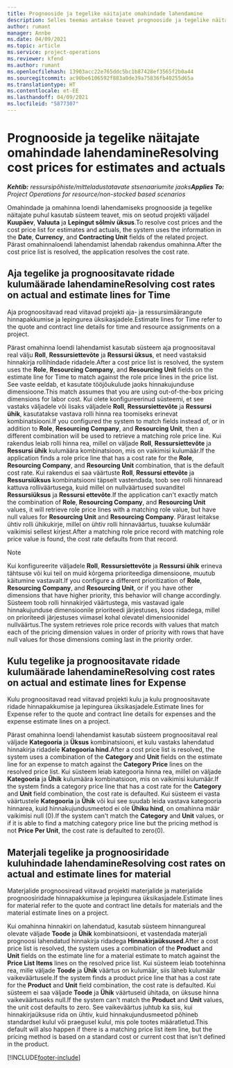 ```yaml
---
title: Prognooside ja tegelike näitajate omahindade lahendamine
description: Selles teemas antakse teavet prognooside ja tegelike näitajate lahendamise kohta.
author: rumant
manager: Annbe
ms.date: 04/09/2021
ms.topic: article
ms.service: project-operations
ms.reviewer: kfend
ms.author: rumant
ms.openlocfilehash: 13903acc22e765ddc5bc1b87428ef3565f2b0a44
ms.sourcegitcommit: ac90be6106592f883a0de39a75836fb40255d65a
ms.translationtype: HT
ms.contentlocale: et-EE
ms.lasthandoff: 04/09/2021
ms.locfileid: "5877307"
---
```

# <a name="resolving-cost-prices-for-estimates-and-actuals"></a><span data-ttu-id="c0497-103">Prognooside ja tegelike näitajate omahindade lahendamine</span><span class="sxs-lookup"><span data-stu-id="c0497-103">Resolving cost prices for estimates and actuals</span></span>

<span data-ttu-id="c0497-104">_**Kehtib:** ressursipõhiste/mitteladustatavate stsenaariumite jaoks_</span><span class="sxs-lookup"><span data-stu-id="c0497-104">_**Applies To:** Project Operations for resource/non-stocked based scenarios_</span></span>

<span data-ttu-id="c0497-105">Omahindade ja omahinna loendi lahendamiseks prognooside ja tegelike näitajate puhul kasutab süsteem teavet, mis on seotud projekti väljadel **Kuupäev**, **Valuuta** ja **Lepingut sõlmiv üksus**.</span><span class="sxs-lookup"><span data-stu-id="c0497-105">To resolve cost prices and the cost price list for estimates and actuals, the system uses the information in the **Date**, **Currency**, and **Contracting Unit** fields of the related project.</span></span> <span data-ttu-id="c0497-106">Pärast omahinnaloendi lahendamist lahendab rakendus omahinna.</span><span class="sxs-lookup"><span data-stu-id="c0497-106">After the cost price list is resolved, the application resolves the cost rate.</span></span>

## <a name="resolving-cost-rates-on-actual-and-estimate-lines-for-time"></a><span data-ttu-id="c0497-107">Aja tegelike ja prognoositavate ridade kulumäärade lahendamine</span><span class="sxs-lookup"><span data-stu-id="c0497-107">Resolving cost rates on actual and estimate lines for Time</span></span>

<span data-ttu-id="c0497-108">Aja prognoositavad read viitavad projekti aja- ja ressursimäärangute hinnapakkumise ja lepingurea üksikasjadele.</span><span class="sxs-lookup"><span data-stu-id="c0497-108">Estimate lines for Time refer to the quote and contract line details for time and resource assignments on a project.</span></span>

<span data-ttu-id="c0497-109">Pärast omahinna loendi lahendamist kasutab süsteem aja prognoositaval real välju **Roll**,  **Ressursiettevõte** ja **Ressursi üksus**, et need vastaksid hinnakirja rollihindade ridadele.</span><span class="sxs-lookup"><span data-stu-id="c0497-109">After a cost price list is resolved, the system uses the **Role**, **Resourcing Company**, and **Resourcing Unit** fields on the estimate line for Time to match against the role price lines in the price list.</span></span> <span data-ttu-id="c0497-110">See vaste eeldab, et kasutate tööjõukulude jaoks hinnakujunduse dimensioone.</span><span class="sxs-lookup"><span data-stu-id="c0497-110">This match assumes that you are using out-of-the-box pricing dimensions for labor cost.</span></span> <span data-ttu-id="c0497-111">Kui olete konfigureerinud süsteemi, et see vastaks väljadele või lisaks väljadele **Roll**, **Ressursiettevõte** ja **Ressursi ühik**, kasutatakse vastava rolli hinna rea toomiseks erinevat kombinatsiooni.</span><span class="sxs-lookup"><span data-stu-id="c0497-111">If you configured the system to match fields instead of, or in addition to **Role**, **Resourcing Company**, and **Resourcing Unit**, then a different combination will be used to retrieve a matching role price line.</span></span> <span data-ttu-id="c0497-112">Kui rakendus leiab rolli hinna rea, millel on väljade **Roll**, **Ressursiettevõte** ja **Ressursi ühik** kulumäära kombinatsioon, mis on vaikimisi kulumäär.</span><span class="sxs-lookup"><span data-stu-id="c0497-112">If the application finds a role price line that has a cost rate for the **Role**, **Resourcing Company**, and **Resourcing Unit** combination, that is the default cost rate.</span></span> <span data-ttu-id="c0497-113">Kui rakendus ei saa väärtuste **Roll**, **Ressursi ettevõte** ja **Ressursiüksus** kombinatsiooni täpselt vastendada, toob see rolli hinnaread kattuva rolliväärtusega, kuid millel on nullväärtused suvanditel **Ressursiüksus** ja **Ressursi ettevõte**.</span><span class="sxs-lookup"><span data-stu-id="c0497-113">If the application can't exactly match the combination of **Role**, **Resourcing Company**, and **Resourcing Unit** values, it will retrieve role price lines with a matching role value, but have null values for **Resourcing Unit** and **Resourcing Company**.</span></span> <span data-ttu-id="c0497-114">Pärast leitakse ühtiv rolli ühikukirje, millel on ühtiv rolli hinnaväärtus, tuuakse kulumäär vaikimisi sellest kirjest.</span><span class="sxs-lookup"><span data-stu-id="c0497-114">After a matching role price record with matching role price value is found, the cost rate defaults from that record.</span></span> 

> [!NOTE]
> <span data-ttu-id="c0497-115">Kui konfigureerite väljadele **Roll**, **Ressursiettevõte** ja **Ressursi ühik** erineva tähtsuse või kui teil on muid kõrgema prioriteediga dimensioone, muutub käitumine vastavalt.</span><span class="sxs-lookup"><span data-stu-id="c0497-115">If you configure a different prioritization of **Role**, **Resourcing Company**, and **Resourcing Unit**, or if you have other dimensions that have higher priority, this behavior will change accordingly.</span></span> <span data-ttu-id="c0497-116">Süsteem toob rolli hinnakirjed väärtustega, mis vastavad igale hinnakujunduse dimensioonile prioriteedi järjestuses, koos ridadega, millel on prioriteedi järjestuses viimasel kohal olevatel dimensioonidel nullväärtus.</span><span class="sxs-lookup"><span data-stu-id="c0497-116">The system retrieves role price records with values that match each of the pricing dimension values in order of priority with rows that have null values for those dimensions coming last in the priority order.</span></span>

## <a name="resolving-cost-rates-on-actual-and-estimate-lines-for-expense"></a><span data-ttu-id="c0497-117">Kulu tegelike ja prognoositavate ridade kulumäärade lahendamine</span><span class="sxs-lookup"><span data-stu-id="c0497-117">Resolving cost rates on actual and estimate lines for Expense</span></span>

<span data-ttu-id="c0497-118">Kulu prognoositavad read viitavad projekti kulu ja kulu prognoositavate ridade hinnapakkumise ja lepingurea üksikasjadele.</span><span class="sxs-lookup"><span data-stu-id="c0497-118">Estimate lines for Expense refer to the quote and contract line details for expenses and the expense estimate lines on a project.</span></span>

<span data-ttu-id="c0497-119">Pärast omahinna loendi lahendamist kasutab süsteem prognoositaval real väljade **Kategooria** ja **Üksus** kombinatsiooni, et kulu vastaks lahendatud hinnakirja ridadele **Kategooria hind**.</span><span class="sxs-lookup"><span data-stu-id="c0497-119">After a cost price list is resolved, the system uses a combination of the **Category** and **Unit** fields on the estimate line for an expense to match against the **Category Price** lines on the resolved price list.</span></span> <span data-ttu-id="c0497-120">Kui süsteem leiab kategooria hinna rea, millel on väljade **Kategooria** ja **Ühik** kulumäära kombinatsioon, mis on vaikimisi kulumäär.</span><span class="sxs-lookup"><span data-stu-id="c0497-120">If the system finds a category price line that has a cost rate for the **Category** and **Unit** field combination, the cost rate is defaulted.</span></span> <span data-ttu-id="c0497-121">Kui süsteem ei vasta väärtustele **Kategooria** ja **Ühik** või kui see suudab leida vastava kategooria hinnarea, kuid hinnakujundusmeetod ei ole **Ühiku hind**, on omahinna määr vaikimisi null (0).</span><span class="sxs-lookup"><span data-stu-id="c0497-121">If the system can't match the **Category** and **Unit** values, or if it is able to find a matching category price line but the pricing method is not **Price Per Unit**, the cost rate is defaulted to zero(0).</span></span>

## <a name="resolving-cost-rates-on-actual-and-estimate-lines-for-material"></a><span data-ttu-id="c0497-122">Materjali tegelike ja prognoosiridade kuluhindade lahendamine</span><span class="sxs-lookup"><span data-stu-id="c0497-122">Resolving cost rates on actual and estimate lines for material</span></span>

<span data-ttu-id="c0497-123">Materjalide prognoosiread viitavad projekti materjalide ja materjalide prognoosiridade hinnapakkumise ja lepingurea üksikasjadele.</span><span class="sxs-lookup"><span data-stu-id="c0497-123">Estimate lines for material refer to the quote and contract line details for materials and the material estimate lines on a project.</span></span>

<span data-ttu-id="c0497-124">Kui omahinna hinnakiri on lahendatud, kasutab süsteem hinnangureal olevate väljade **Toode** ja **Ühik** kombinatsiooni, et vastendada materjali prognoosi lahendatud hinnakirja ridadega **Hinnakirjaüksused**.</span><span class="sxs-lookup"><span data-stu-id="c0497-124">After a cost price list is resolved, the system uses a combination of the **Product** and **Unit** fields on the estimate line for a material estimate to match against the **Price List Items** lines on the resolved price list.</span></span> <span data-ttu-id="c0497-125">Kui süsteem leiab tootehinna rea, mille väljade **Toode** ja **Ühik** väärtus on kulumäär, siis läheb kulumäär vaikeväärtusele.</span><span class="sxs-lookup"><span data-stu-id="c0497-125">If the system finds a product price line that has a cost rate for the **Product** and **Unit** field combination, the cost rate is defaulted.</span></span> <span data-ttu-id="c0497-126">Kui süsteem ei saa väljade **Toode** ja **Ühik** väärtuseid ühitada, on üksuse hinna vaikeväärtuseks null.</span><span class="sxs-lookup"><span data-stu-id="c0497-126">If the system can't match the **Product** and **Unit** values, the unit cost defaults to zero.</span></span> <span data-ttu-id="c0497-127">See vaikeväärtus juhtub ka siis, kui hinnakirjaüksuse rida on ühtiv, kuid hinnakujundusmeetod põhineb standardsel kulul või praegusel kulul, mis pole tootes määratletud.</span><span class="sxs-lookup"><span data-stu-id="c0497-127">This default will also happen if there is a matching price list item line, but the pricing method is based on a standard cost or current cost that isn't defined in the product.</span></span>

[!INCLUDE[footer-include](../includes/footer-banner.md)]
